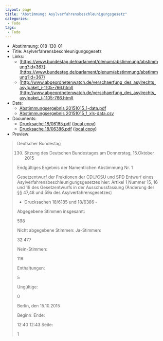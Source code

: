 ```yaml
---
layout: page
title: "Abstimmung: Asylverfahrensbeschleunigungsgesetz"
categories:
 - Todo
tags:
 - Todo
---
```


* Abstimmung: 018-130-01
* Title: Asylverfahrensbeschleunigungsgesetz
* Links: 
    * [https://www.bundestag.de/parlament/plenum/abstimmung/abstimmung?id=367](https://www.bundestag.de/parlament/plenum/abstimmung/abstimmung?id=367)
    * [http://www.abgeordnetenwatch.de/verschaerfung_des_asylrechts_asylpaket_i-1105-766.html](http://www.abgeordnetenwatch.de/verschaerfung_des_asylrechts_asylpaket_i-1105-766.html)
* Data: 
    * [Abstimmungsergebnis 20151015_1-data.pdf](/res/abstimmungsliste/20151015_1-data.pdf)
    * [Abstimmungsergebnis 20151015_1_xls-data.csv](/res/abstimmungsliste/analyses/20151015_1_xls-data.csv)
* Documents: 
    * [Drucksache 18/06185.pdf](http://dip21.bundestag.de/dip21/btd/18/061/1806185.pdf) ([local copy](/res/abstimmungsdaten/018-130-01/1806185.pdf))
    * [Drucksache 18/06386.pdf](http://dip21.bundestag.de/dip21/btd/18/063/1806386.pdf) ([local copy](/res/abstimmungsdaten/018-130-01/1806386.pdf))
* Preview: 
> Deutscher Bundestag
> 
> 130. Sitzung des Deutschen Bundestages
> am Donnerstag, 15.Oktober 2015
> 
> Endgültiges Ergebnis der Namentlichen Abstimmung Nr. 1
> 
> Gesetzentwurf der Fraktionen der CDU/CSU und SPD
> Entwurf eines Asylverfahrensbeschleunigungsgesetzes
> hier: Artikel 1 Nummer 15, 16 und 19 des Gesetzentwurfs in der Ausschussfassung
> (Änderung der §§ 47,48 und 59a des Asylverfahrensgesetzes)
> - Drucksachen 18/6185 und 18/6386 -
> 
> Abgegebene Stimmen insgesamt:
> 
> 598
> 
> Nicht abgegebene Stimmen:
> Ja-Stimmen:
> 
> 32
> 477
> 
> Nein-Stimmen:
> 
> 116
> 
> Enthaltungen:
> 
> 5
> 
> Ungültige:
> 
> 0
> 
> Berlin, den 15.10.2015
> 
> Beginn:
> Ende:
> 
> 12:40
> 12:43
> Seite:
> 
> 1
> 
> 
